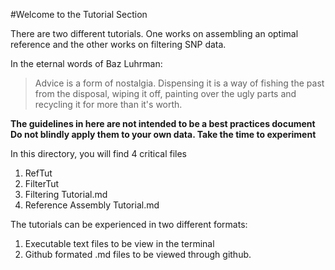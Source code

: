 #Welcome to the Tutorial Section

There are two different tutorials.  One works on assembling an optimal reference and the other works on filtering SNP data.

In the eternal words of Baz Luhrman:

> Advice is a form of nostalgia. Dispensing it is a way of fishing the past from the disposal, wiping it off, painting over the ugly parts and recycling it for more than it's worth.

**The guidelines in here are not intended to be a best practices document**
**Do not blindly apply them to your own data.  Take the time to experiment**

In this directory, you will find 4 critical files

1. RefTut
2. FilterTut
3. Filtering Tutorial.md
4. Reference Assembly Tutorial.md

The tutorials can be experienced in two different formats:

1.  Executable text files to be view in the terminal
2.  Github formated .md files to be viewed through github.

